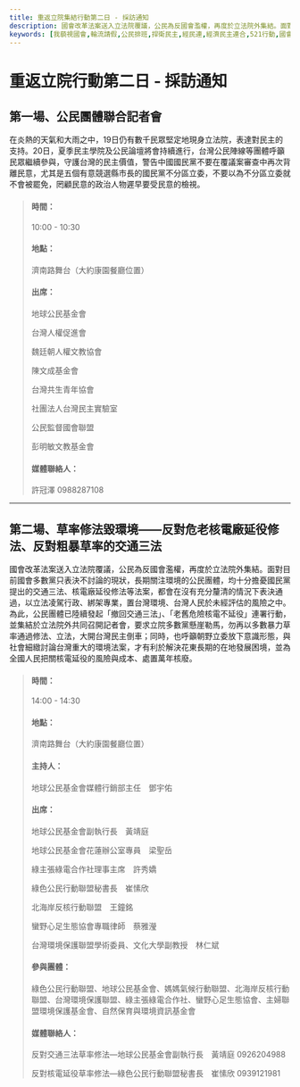 ```yaml
---
title: 重返立院集結行動第二日 - 採訪通知
description: 國會改革法案送入立法院覆議，公民為反國會濫權，再度於立法院外集結。面對目前國會多數黨只表決不討論的現狀，長期關注環境的公民團體，均十分擔憂國民黨提出的交通三法、核電廠延役修法等法案，都會在沒有充分釐清的情況下表決通過，以立法凌駕行政、綁架專業，置台灣環境、台灣人民於未經評估的風險之中。為此，公民團體已陸續發起「撤回交通三法」、「老舊危險核電不延役」連署行動，並集結於立法院外共同召開記者會，要求立院多數黨懸崖勒馬，勿再以多數暴力草率通過修法、立法，大開台灣民主倒車；同時，也呼籲朝野立委放下意識形態，與社會細緻討論台灣重大的環境法案，才有利於解決花東長期的在地發展困境，並為全國人民把關核電延役的風險與成本、處置萬年核廢。
keywords: [我藐視國會,輪流請假,公民排班,捍衛民主,經民連,經濟民主連合,521行動,國會濫權,立院集結,在地對話,前進新北,不當黨產條例,救國團]
---
```


# 重返立院行動第二日 - 採訪通知

## 第一場、公民團體聯合記者會
在炎熱的天氣和大雨之中，19日仍有數千民眾堅定地現身立法院，表達對民主的支持。20日，夏季民主學院及公民論壇將會持續進行，台灣公民陣線等團體呼籲民眾繼續參與，守護台灣的民主價值，警告中國國民黨不要在覆議案審查中再次背離民意，尤其是五個有意競選縣市長的國民黨不分區立委，不要以為不分區立委就不會被罷免，罔顧民意的政治人物遲早要受民意的檢視。

>#### 時間：
>
>10:00 - 10:30
>
>#### 地點：
>
>濟南路舞台（大約康園餐廳位置）  
>
>#### 出席：
>
>地球公民基金會
>
>台灣人權促進會
>
>魏廷朝人權文教協會
>
>陳文成基金會
>
>台灣共生青年協會
>
>社團法人台灣民主實驗室
>
>公民監督國會聯盟
>
>彭明敏文教基金會
>
>#### 媒體聯絡人：
>
>許冠澤 0988287108


---
## 第二場、草率修法毀環境——反對危老核電廠延役修法、反對粗暴草率的交通三法

國會改革法案送入立法院覆議，公民為反國會濫權，再度於立法院外集結。面對目前國會多數黨只表決不討論的現狀，長期關注環境的公民團體，均十分擔憂國民黨提出的交通三法、核電廠延役修法等法案，都會在沒有充分釐清的情況下表決通過，以立法凌駕行政、綁架專業，置台灣環境、台灣人民於未經評估的風險之中。
為此，公民團體已陸續發起「撤回交通三法」、「老舊危險核電不延役」連署行動，並集結於立法院外共同召開記者會，要求立院多數黨懸崖勒馬，勿再以多數暴力草率通過修法、立法，大開台灣民主倒車；同時，也呼籲朝野立委放下意識形態，與社會細緻討論台灣重大的環境法案，才有利於解決花東長期的在地發展困境，並為全國人民把關核電延役的風險與成本、處置萬年核廢。

>#### 時間：
>
>14:00 - 14:30
>
>#### 地點：
>
>濟南路舞台（大約康園餐廳位置）  
>
>#### 主持人：
>
>地球公民基金會媒體行銷部主任　鄧宇佑
>
>#### 出席：
>
>地球公民基金會副執行長　黃靖庭
>
>地球公民基金會花蓮辦公室專員　梁聖岳
>
>綠主張綠電合作社理事主席　許秀嬌
>
>綠色公民行動聯盟秘書長　崔愫欣
>
>北海岸反核行動聯盟　王鐘銘
>
>蠻野心足生態協會專職律師　蔡雅瀅
>
>台灣環境保護聯盟學術委員、文化大學副教授　林仁斌
>
>#### 參與團體：
>
>綠色公民行動聯盟、地球公民基金會、媽媽氣候行動聯盟、北海岸反核行動聯盟、台灣環境保護聯盟、綠主張綠電合作社、蠻野心足生態協會、主婦聯盟環境保護基金會、自然保育與環境資訊基金會
>
>#### 媒體聯絡人：
>
>反對交通三法草率修法—地球公民基金會副執行長　黃靖庭 0926204988
>
>反對核電延役草率修法—綠色公民行動聯盟秘書長　崔愫欣 0939121981